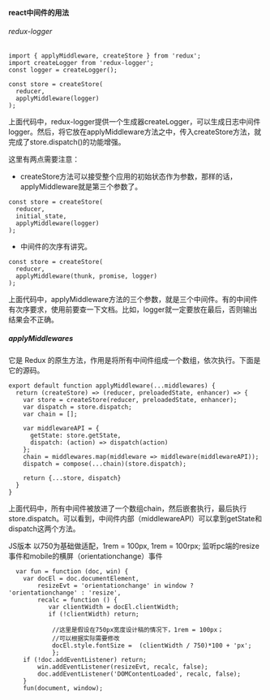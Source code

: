 #### react中间件的用法
######  redux-logger
```
import { applyMiddleware, createStore } from 'redux';
import createLogger from 'redux-logger';
const logger = createLogger();

const store = createStore(
  reducer,
  applyMiddleware(logger)
);
```

上面代码中，redux-logger提供一个生成器createLogger，可以生成日志中间件logger。然后，将它放在applyMiddleware方法之中，传入createStore方法，就完成了store.dispatch()的功能增强。

这里有两点需要注意：

- createStore方法可以接受整个应用的初始状态作为参数，那样的话，applyMiddleware就是第三个参数了。
```
const store = createStore(
  reducer,
  initial_state,
  applyMiddleware(logger)
);
```
- 中间件的次序有讲究。
```
const store = createStore(
  reducer,
  applyMiddleware(thunk, promise, logger)
);
```

上面代码中，applyMiddleware方法的三个参数，就是三个中间件。有的中间件有次序要求，使用前要查一下文档。比如，logger就一定要放在最后，否则输出结果会不正确。
##### applyMiddlewares
它是 Redux 的原生方法，作用是将所有中间件组成一个数组，依次执行。下面是它的源码。
```
export default function applyMiddleware(...middlewares) {
  return (createStore) => (reducer, preloadedState, enhancer) => {
    var store = createStore(reducer, preloadedState, enhancer);
    var dispatch = store.dispatch;
    var chain = [];

    var middlewareAPI = {
      getState: store.getState,
      dispatch: (action) => dispatch(action)
    };
    chain = middlewares.map(middleware => middleware(middlewareAPI));
    dispatch = compose(...chain)(store.dispatch);

    return {...store, dispatch}
  }
}
```

上面代码中，所有中间件被放进了一个数组chain，然后嵌套执行，最后执行store.dispatch。可以看到，中间件内部（middlewareAPI）可以拿到getState和dispatch这两个方法。

JS版本
以750为基础做适配，1rem = 100px, 1rem = 100rpx;
监听pc端的resize事件和mobile的横屏（orientationchange）事件
      
```
  var fun = function (doc, win) {
    var docEl = doc.documentElement,
        resizeEvt = 'orientationchange' in window ? 'orientationchange' : 'resize',
        recalc = function () {
           var clientWidth = docEl.clientWidth;
           if (!clientWidth) return;

            //这里是假设在750px宽度设计稿的情况下，1rem = 100px；
            //可以根据实际需要修改
            docEl.style.fontSize =  (clientWidth / 750)*100 + 'px';
            };
    if (!doc.addEventListener) return;
        win.addEventListener(resizeEvt, recalc, false);
        doc.addEventListener('DOMContentLoaded', recalc, false);
    }
    fun(document, window);
```
